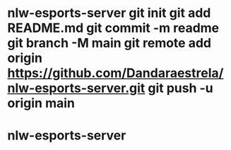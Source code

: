 # nlw-esports-server git init git add README.md git commit -m readme git branch -M main git remote add origin https://github.com/Dandaraestrela/nlw-esports-server.git git push -u origin main
# nlw-esports-server
